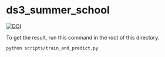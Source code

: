 # ds3_summer_school

[![DOI](https://zenodo.org/badge/201899604.svg)](https://zenodo.org/badge/latestdoi/201899604)


To get the result, run this command in the root of this directory.
```
python scripts/train_and_predict.py
```
